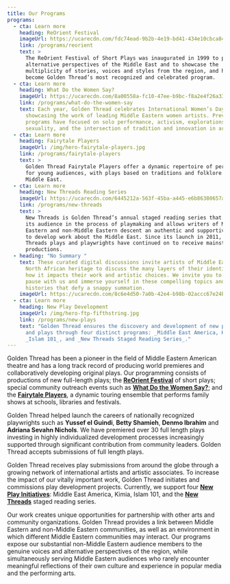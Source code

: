```yaml
---
title: Our Programs
programs:
  - cta: Learn more
    heading: ReOrient Festival
    imageUrl: https://ucarecdn.com/fdc74ead-9b2b-4e19-bd41-434e10cbca84/
    link: /programs/reorient
    text: >
      The ReOrient Festival of Short Plays was inaugurated in 1999 to present
      alternative perspectives of the Middle East and to showcase the
      multiplicity of stories, voices and styles from the region, and has since
      become Golden Thread’s most recognized and celebrated program. 
  - cta: Learn more
    heading: What Do the Women Say?
    imageUrl: https://ucarecdn.com/8a00558a-fc10-47ee-b9bc-f8a2e4f26a33/
    link: /programs/what-do-the-women-say
    text: Each year, Golden Thread celebrates International Women’s Day by
      showcasing the work of leading Middle Eastern women artists. Previous
      programs have focused on solo performance, activism, explorations of
      sexuality, and the intersection of tradition and innovation in art forms.
  - cta: Learn more
    heading: Fairytale Players
    imageUrl: /img/hero-fairytale-players.jpg
    link: /programs/fairytale-players
    text: >
      Golden Thread Fairytale Players offer a dynamic repertoire of performances
      for young audiences, with plays based on traditions and folklore from the
      Middle East.
  - cta: Learn more
    heading: New Threads Reading Series
    imageUrl: https://ucarecdn.com/6445212a-563f-45ba-a445-e6b86380657a/
    link: /programs/new-threads
    text: >
      New Threads is Golden Thread’s annual staged reading series that engages
      its audience in the process of playmaking and allows writers of Middle
      Eastern and non-Middle Eastern descent an authentic and supportive space
      to develop work about the Middle East. Since its launch in 2011, many New
      Threads plays and playwrights have continued on to receive mainstage
      productions.
  - heading: "No Summary "
    text: These curated digital discussions invite artists of Middle Eastern and
      North African heritage to discuss the many layers of their identity and
      how it impacts their work and artistic choices. We invite you to take
      pause with us and immerse yourself in these compelling topics and
      histories that defy a snappy summation.
    imageUrl: https://ucarecdn.com/8c6e4d50-7a0b-42e4-b98b-02accc67e24b/
  - cta: Learn more
    heading: New Play Development
    imageUrl: /img/hero-ftp-fifthstring.jpg
    link: /programs/new-plays
    text: "Golden Thread ensures the discovery and development of new playwrights
      and plays through four distinct programs: _Middle East America, Kimia_,
      _Islam 101_, and _New Threads Staged Reading Series_."
---
```

Golden Thread has been a pioneer in the field of Middle Eastern American theatre and has a long track record of producing world premieres and collaboratively developing original plays. Our programming consists of productions of new full-length plays; the **[ReOrient Festival](https://golden-thread.netlify.com/programs/reorient/)** of short plays; special community outreach events such as **[What Do the Women Say?](https://golden-thread.netlify.com/programs/what-do-the-women-say/)**; and the **[Fairytale Players](/programs/fairytale-players)**, a dynamic touring ensemble that performs family shows at schools, libraries and festivals.

Golden Thread helped launch the careers of nationally recognized playwrights such as **Yussef el Guindi**, **Betty Shamieh**, **Denmo Ibrahim** and **Adriana Sevahn Nichols**. We have premiered over 30 full length plays investing in highly individualized development processes increasingly supported through significant contribution from community leaders. Golden Thread accepts submissions of full length plays.

Golden Thread receives play submissions from around the globe through a growing network of international artists and artistic associates. To increase the impact of our vitally important work, Golden Thread initiates and commissions play development projects. Currently, we support four **[New Play Initiatives](/programs/new-plays)**: Middle East America, Kimia, Islam 101, and the **[New Threads](https://golden-thread.netlify.com/programs/new-threads/)** staged reading series.

Our work creates unique opportunities for partnership with other arts and community organizations. Golden Thread provides a link between Middle Eastern and non-Middle Eastern communities, as well as an environment in which different Middle Eastern communities may interact. Our programs expose our substantial non-Middle Eastern audience members to the genuine voices and alternative perspectives of the region, while simultaneously serving Middle Eastern audiences who rarely encounter meaningful reflections of their own culture and experience in popular media and the performing arts.